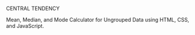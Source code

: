 CENTRAL TENDENCY

Mean, Median, and Mode Calculator for Ungrouped Data using HTML, CSS, and JavaScript.
